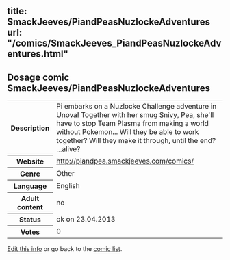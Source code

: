 title: SmackJeeves/PiandPeasNuzlockeAdventures
url: "/comics/SmackJeeves_PiandPeasNuzlockeAdventures.html"
---
Dosage comic SmackJeeves/PiandPeasNuzlockeAdventures
-----------------------------------------

<table class="comicinfo">
<tr>
<th>Description</th><td>Pi embarks on a Nuzlocke Challenge adventure in Unova! Together with her smug Snivy, Pea, she'll have to stop Team Plasma from making a world without Pokemon... Will they be able to work together? Will they make it through, until the end? ...alive?</td>
</tr>
<tr>
<th>Website</th><td><a href="http://piandpea.smackjeeves.com/comics/">http://piandpea.smackjeeves.com/comics/</a></td>
</tr>
<tr>
<th>Genre</th><td>Other</td>
</tr>
<tr>
<th>Language</th><td>English</td>
</tr>
<tr>
<th>Adult content</th><td>no</td>
</tr>
<tr>
<th>Status</th><td>ok on 23.04.2013</td>
</tr>
<tr>
<th>Votes</th><td>0</div></td>
</tr>
</table>

[Edit this info](/comics/SmackJeeves_PiandPeasNuzlockeAdventures_edit.html) or go back to the [comic list](../comic-index.html).
